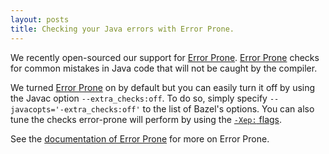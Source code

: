 ```yaml
---
layout: posts
title: Checking your Java errors with Error Prone.
---
```


We recently open-sourced our support for [Error Prone](http://errorprone.info).
[Error Prone](http://errorprone.info) checks for common mistakes in Java code
that will not be caught by the compiler.

We turned [Error Prone](http://errorprone.info) on by default but you can
easily turn it off by using the Javac option `--extra_checks:off`. To do so,
simply specify `--javacopts='-extra_checks:off'` to the list of Bazel's options.
You can also tune the checks error-prone will perform by using the
[`-Xep:` flags](http://errorprone.info/docs/flags).

See the [documentation of Error Prone](http://errorprone.info/docs) for more
on Error Prone.
